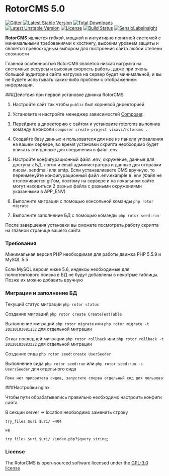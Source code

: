 RotorCMS 5.0
=========

[![Gitter](https://badges.gitter.im/Join%20Chat.svg)](https://gitter.im/visavi/rotorcms?utm_source=badge&utm_medium=badge&utm_campaign=pr-badge&utm_content=badge)
[![Latest Stable Version](https://poser.pugx.org/visavi/rotorcms/v/stable)](https://packagist.org/packages/visavi/rotorcms)
[![Total Downloads](https://poser.pugx.org/visavi/rotorcms/downloads)](https://packagist.org/packages/visavi/rotorcms)
[![Latest Unstable Version](https://poser.pugx.org/visavi/rotorcms/v/unstable)](https://packagist.org/packages/visavi/rotorcms)
[![License](https://poser.pugx.org/visavi/rotorcms/license)](https://packagist.org/packages/visavi/rotorcms)
[![Build Status](https://travis-ci.org/visavi/rotorcms.svg)](https://travis-ci.org/visavi/rotorcms)
[![SensioLabsInsight](https://insight.sensiolabs.com/projects/6e564370-eb46-45ee-923d-4be20c5df1be/mini.png)](https://insight.sensiolabs.com/projects/6e564370-eb46-45ee-923d-4be20c5df1be)

**RotorCMS** является гибкой, мощной и интуитивно понятной системой с минимальными требованиями к хостингу, высоким уровнем защиты и является превосходным выбором для построения сайта любой степени сложности

Главной особенностью RotorCMS является низкая нагрузка на системные ресурсы и высокая скорость работы, даже при очень большой аудитории сайта нагрузка на сервер будет минимальной, и вы не будете испытывать каких-либо проблем с отображением информации.

###Действия при первой установке движка RotorCMS

1. Настройте сайт так чтобы `public` был корневой директорией

2. Установите и настройте менеджер зависимостей [Composer](https://getcomposer.org).

3. Перейдите в директорию с сайтом и установите rotorcms выполнив команду в консоли `composer create-project visavi/rotorcms .`

4. Создайте базу данных и пользователя для нее из панели управления на вашем сервере, во время установки скрипта необходимо будет вписать эти данные для соединения в файл .env

5. Настройте конфигурационный файл .env, окружение, данные для доступа к БД, логин и email администратора и данные для отправки писем, sendmail или smtp. Если устанавливаете CMS вручную, то переименуйте конфигурационный файл .env.example в .env (Файл не отслеживается git'ом, поэтому на сервере и на локальном сайте могут находиться 2 разных файла с разными окружениями указанными в APP_ENV)

6. Выполните миграции с помощью консольной команды `php rotor migrate`

7. Выполните заполнение БД с помощью команды `php rotor seed:run`

После завершения установки вы сможете посмотреть работу скрипта на главной странице вашего сайта

### Требования

Минимальная версия PHP необходимая для работы движка PHP 5.5.9 и MySQL 5.5

Если MySQL версия ниже 5.6, индексы необходимые для полнотектового поиска в БД не будут добавлены в некотрые таблицы. Позже их можно добавить вручную

### Миграции и заполнение БД

Текущий статус миграции `php rotor status`

Создание миграций `php rotor create CreateTestTable`

Выполнение миграций `php rotor migrate` или `php rotor migrate -t 20110103081132` для отдельной миграции

Откат последней миграции `php rotor rollback` или `php rotor rollback -t 20120103083322` для отдельной миграции

Создание сида `php rotor seed:create UserSeeder`

Выполнение сида `php rotor seed:run` или `php rotor seed:run -s UsersSeeder` для отдельного сида

```html
Пока нет приоритета сидов, запустите сперва отдельный сид для пользователей написанный выше
```

###Настройки nginx

Чтобы пути обрабатывались правильно необходимо настроить конфиги сайта

В секции server -> location необходимо заменить строку

```
try_files $uri $uri/ =404

на

try_files $uri $uri/ /index.php?$query_string;
```

### License

The RotorCMS is open-sourced software licensed under the [GPL-3.0 license](http://opensource.org/licenses/GPL-3.0)
